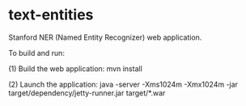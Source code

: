 text-entities
=============

Stanford NER (Named Entity Recognizer) web application.

To build and run:

(1) Build the web application:
    mvn install

(2) Launch the application:
    java -server -Xms1024m -Xmx1024m -jar target/dependency/jetty-runner.jar target/*.war